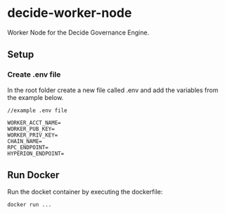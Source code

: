 # decide-worker-node
Worker Node for the Decide Governance Engine.

## Setup

### Create .env file

In the root folder create a new file called .env and add the variables from the example below.

```
//example .env file

WORKER_ACCT_NAME=
WORKER_PUB_KEY=
WORKER_PRIV_KEY=
CHAIN_NAME=
RPC_ENDPOINT=
HYPERION_ENDPOINT=
```

## Run Docker

Run the docket container by executing the dockerfile:

`docker run ...`